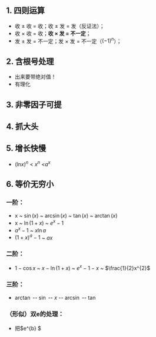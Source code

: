 ## 1. 四则运算
- 收 $\pm$ 收 = 收；收 $\pm$ 发 = 发（反证法）；
- 收 $\times$ 收 = 收；**收 $\times$ 发 = 不一定**；
- 发 $\pm$ 发 = 不一定；发 $\times$ 发 = 不一定（$(-1)^{n}$）；
## 2. 含根号处理
- 出来要带绝对值！
- 有理化
## 3. 非零因子可提
## 4. 抓大头
## 5. 增长快慢
- $(\ln_{}{x})^{n}$ < $x^{n}$ <$a^{x}$
## 6. 等价无穷小
### 一阶：
- x ~ $\sin(x)$ ~ $\arcsin(x)$ ~ $\tan(x)$ ~ $\arctan(x)$ 
- x ~ $\ln{(1+x)}$ ~ $e^{x}-1$ 
- $a^{x}-1$ ~ $x\ln{a}$
- $(1+x)^{a}-1$ ~ $ax$
### 二阶：
- $1-\cos{x}$ ~ $x-\ln{(1+x)}$ ~ $e^{x}-1-x$ ~ $\frac{1}{2}x^{2}$
### 三阶：
- $\arctan$ -- $\sin$ -- $x$ -- $\arcsin$  -- $\tan$
### （形似）双e的处理：
- 把$e^{b} $